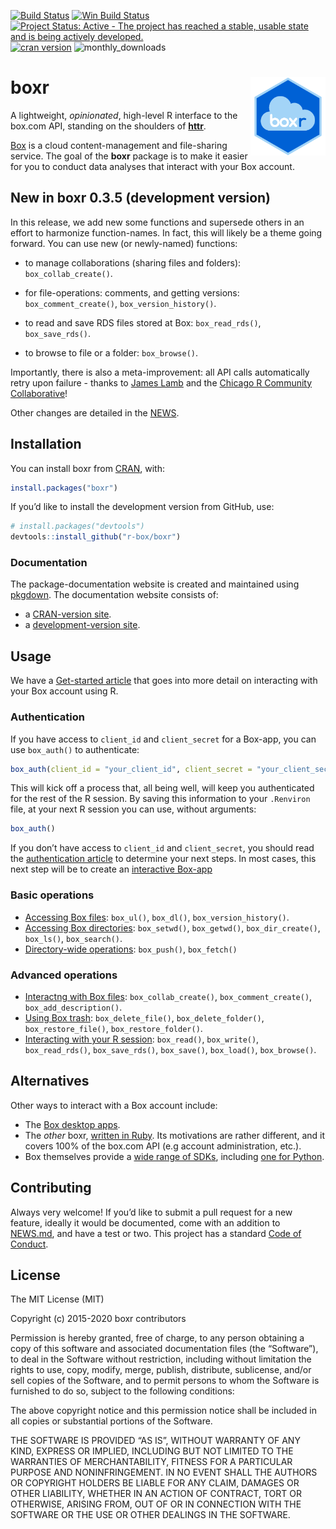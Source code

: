 
<!-- README.md is generated from README.Rmd. Please edit that file -->

[![Build
Status](https://travis-ci.org/r-box/boxr.svg?branch=master)](https://travis-ci.org/r-box/boxr)
[![Win Build
Status](https://ci.appveyor.com/api/projects/status/github/r-box/boxr?branch=master&svg=true)](https://ci.appveyor.com/project/r-box/boxr)
[![Project Status: Active - The project has reached a stable, usable
state and is being actively
developed.](https://img.shields.io/badge/repo%20status-active-brightgreen.svg)](https://www.repostatus.org/#active)
[![cran
version](https://www.r-pkg.org/badges/version/boxr)](https://cran.rstudio.com/web/packages/boxr)
![monthly\_downloads](https://cranlogs.r-pkg.org/badges/boxr)

# boxr <img src="man/figures/logo.png" align="right" alt="" width="120" />

A lightweight, *opinionated*, high-level R interface to the box.com API,
standing on the shoulders of **[httr](https://github.com/r-lib/httr)**.

[Box](https://www.box.com) is a cloud content-management and
file-sharing service. The goal of the **boxr** package is to make it
easier for you to conduct data analyses that interact with your Box
account.

## New in boxr 0.3.5 (development version)

In this release, we add new some functions and supersede others in an
effort to harmonize function-names. In fact, this will likely be a theme
going forward. You can use new (or newly-named) functions:

  - to manage collaborations (sharing files and folders):
    `box_collab_create()`.

  - for file-operations: comments, and getting versions:
    `box_comment_create()`, `box_version_history()`.

  - to read and save RDS files stored at Box: `box_read_rds()`,
    `box_save_rds()`.

  - to browse to file or a folder: `box_browse()`.

Importantly, there is also a meta-improvement: all API calls
automatically retry upon failure - thanks to [James
Lamb](https://github.com/jameslamb) and the [Chicago R Community
Collaborative](https://github.com/chircollab)\!

Other changes are detailed in the
[NEWS](https://r-box.github.io/boxr/news).

## Installation

You can install boxr from
[CRAN](https://CRAN.R-project.org/package=boxr), with:

``` r
install.packages("boxr")
```

If you’d like to install the development version from GitHub, use:

``` r
# install.packages("devtools")
devtools::install_github("r-box/boxr")
```

### Documentation

The package-documentation website is created and maintained using
[pkgdown](https://pkgdown.r-lib.org). The documentation website consists
of:

  - a [CRAN-version site](https://r-box.github.io/boxr/).
  - a [development-version site](https://r-box.github.io/boxr/dev).

## Usage

We have a [Get-started
article](https://r-box.github.io/boxr/articles/boxr.html) that goes into
more detail on interacting with your Box account using R.

### Authentication

If you have access to `client_id` and `client_secret` for a Box-app, you
can use `box_auth()` to authenticate:

``` r
box_auth(client_id = "your_client_id", client_secret = "your_client_secret")
```

This will kick off a process that, all being well, will keep you
authenticated for the rest of the R session. By saving this information
to your `.Renviron` file, at your next R session you can use, without
arguments:

``` r
box_auth()
```

If you don’t have access to `client_id` and `client_secret`, you should
read the [authentication
article](https://r-box.github.io/boxr/articles/boxr-apps.html) to
determine your next steps. In most cases, this next step will be to
create an [interactive
Box-app](https://r-box.github.io/boxr/articles/boxr-apps-interactive.html)

### Basic operations

  - [Accessing Box
    files](https://r-box.github.io/boxr/articles/boxr.html#files):
    `box_ul()`, `box_dl()`, `box_version_history()`.
  - [Accessing Box
    directories](https://r-box.github.io/boxr/articles/boxr.html#directories):
    `box_setwd()`, `box_getwd()`, `box_dir_create()`, `box_ls()`,
    `box_search()`.
  - [Directory-wide
    operations](https://r-box.github.io/boxr/articles/boxr.html#directory-wide-operations):
    `box_push()`, `box_fetch()`

### Advanced operations

  - [Interactng with Box
    files](https://r-box.github.io/boxr/articles/boxr.html#box-file-interaction):
    `box_collab_create()`, `box_comment_create()`,
    `box_add_description()`.
  - [Using Box
    trash](https://r-box.github.io/boxr/articles/boxr.html#using-box-trash):
    `box_delete_file()`, `box_delete_folder()`, `box_restore_file()`,
    `box_restore_folder()`.
  - [Interacting with your R
    session](https://r-box.github.io/boxr/articles/boxr.html#interacting-with-your-r-session):
    `box_read()`, `box_write()`, `box_read_rds()`, `box_save_rds()`,
    `box_save()`, `box_load()`, `box_browse()`.

## Alternatives

Other ways to interact with a Box account include:

  - The [Box desktop apps](https://www.box.com/resources/downloads).
  - The *other* boxr, [written in
    Ruby](https://github.com/cburnette/boxr). Its motivations are rather
    different, and it covers 100% of the box.com API (e.g account
    administration, etc.).
  - Box themselves provide a [wide range of
    SDKs](https://github.com/box), including [one for
    Python](https://github.com/box/box-python-sdk).

## Contributing

Always very welcome\! If you’d like to submit a pull request for a new
feature, ideally it would be documented, come with an addition to
[NEWS.md](https://r-box.github.io/boxr/news/index.html), and have a test
or two. This project has a standard [Code of
Conduct](https://r-box.github.io/boxr/CONDUCT.html).

## License

The MIT License (MIT)

Copyright (c) 2015-2020 boxr contributors

Permission is hereby granted, free of charge, to any person obtaining a
copy of this software and associated documentation files (the
“Software”), to deal in the Software without restriction, including
without limitation the rights to use, copy, modify, merge, publish,
distribute, sublicense, and/or sell copies of the Software, and to
permit persons to whom the Software is furnished to do so, subject to
the following conditions:

The above copyright notice and this permission notice shall be included
in all copies or substantial portions of the Software.

THE SOFTWARE IS PROVIDED “AS IS”, WITHOUT WARRANTY OF ANY KIND, EXPRESS
OR IMPLIED, INCLUDING BUT NOT LIMITED TO THE WARRANTIES OF
MERCHANTABILITY, FITNESS FOR A PARTICULAR PURPOSE AND NONINFRINGEMENT.
IN NO EVENT SHALL THE AUTHORS OR COPYRIGHT HOLDERS BE LIABLE FOR ANY
CLAIM, DAMAGES OR OTHER LIABILITY, WHETHER IN AN ACTION OF CONTRACT,
TORT OR OTHERWISE, ARISING FROM, OUT OF OR IN CONNECTION WITH THE
SOFTWARE OR THE USE OR OTHER DEALINGS IN THE SOFTWARE.
